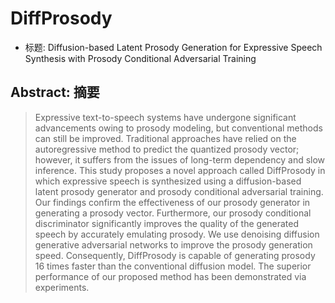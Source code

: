 # DiffProsody

- 标题: Diffusion-based Latent Prosody Generation for Expressive Speech Synthesis with Prosody Conditional Adversarial Training

## Abstract: 摘要

> Expressive text-to-speech systems have undergone significant advancements owing to prosody modeling, but conventional methods can still be improved. 
> Traditional approaches have relied on the autoregressive method to predict the quantized prosody vector; however, it suffers from the issues of long-term dependency and slow inference. 
> This study proposes a novel approach called DiffProsody in which expressive speech is synthesized using a diffusion-based latent prosody generator and prosody conditional adversarial training. 
> Our findings confirm the effectiveness of our prosody generator in generating a prosody vector. 
> Furthermore, our prosody conditional discriminator significantly improves the quality of the generated speech by accurately emulating prosody. 
> We use denoising diffusion generative adversarial networks to improve the prosody generation speed. 
> Consequently, DiffProsody is capable of generating prosody 16 times faster than the conventional diffusion model. 
> The superior performance of our proposed method has been demonstrated via experiments.
